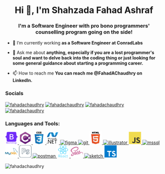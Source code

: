 <h1 align="center">Hi 👋, I'm Shahzada Fahad Ashraf</h1>
<h3 align="center">I'm a Software Engineer with pro bono programmers' counselling program going on the side!</h3>

- 🔭 I’m currently working **as a Software Engineer at ConradLabs**

- 💬 Ask me about **anything, especially if you are a lost programmer's soul and want to delve back into the coding thing or just looking for some general guidance about starting a programming career.**

- 📫 How to reach me **You can reach me @FahadAChaudhry on LinkedIn.**

<h3 align="left">Socials</h3>
<p align="left">
<a href="https://linkedin.com/in/fahadachaudhry" target="blank"><img align="center" src="https://cdn.jsdelivr.net/npm/simple-icons@3.0.1/icons/linkedin.svg" alt="fahadachaudhry" height="30" width="40" /></a>
<a href="https://fb.com/fahadachaudhry" target="blank"><img align="center" src="https://cdn.jsdelivr.net/npm/simple-icons@3.0.1/icons/facebook.svg" alt="fahadachaudhry" height="30" width="40" /></a>
<a href="https://instagram.com/fahadachaudhry" target="blank"><img align="center" src="https://cdn.jsdelivr.net/npm/simple-icons@3.0.1/icons/instagram.svg" alt="fahadachaudhry" height="30" width="40" /></a>
<a href="https://www.behance.net/fahadachaudhry" target="blank"><img align="center" src="https://cdn.jsdelivr.net/npm/simple-icons@3.0.1/icons/behance.svg" alt="fahadachaudhry" height="30" width="40" /></a>
</p>

<h3 align="left">Languages and Tools:</h3>
<p align="left"> <a href="https://getbootstrap.com" target="_blank"> <img src="https://raw.githubusercontent.com/devicons/devicon/master/icons/bootstrap/bootstrap-plain-wordmark.svg" alt="bootstrap" width="40" height="40"/> </a> <a href="https://www.w3schools.com/cs/" target="_blank"> <img src="https://raw.githubusercontent.com/devicons/devicon/master/icons/csharp/csharp-original.svg" alt="csharp" width="40" height="40"/> </a> <a href="https://www.w3schools.com/css/" target="_blank"> <img src="https://raw.githubusercontent.com/devicons/devicon/master/icons/css3/css3-original-wordmark.svg" alt="css3" width="40" height="40"/> </a> <a href="https://dotnet.microsoft.com/" target="_blank"> <img src="https://raw.githubusercontent.com/devicons/devicon/master/icons/dot-net/dot-net-original-wordmark.svg" alt="dotnet" width="40" height="40"/> </a> <a href="https://www.figma.com/" target="_blank"> <img src="https://www.vectorlogo.zone/logos/figma/figma-icon.svg" alt="figma" width="40" height="40"/> </a> <a href="https://git-scm.com/" target="_blank"> <img src="https://www.vectorlogo.zone/logos/git-scm/git-scm-icon.svg" alt="git" width="40" height="40"/> </a> <a href="https://www.w3.org/html/" target="_blank"> <img src="https://raw.githubusercontent.com/devicons/devicon/master/icons/html5/html5-original-wordmark.svg" alt="html5" width="40" height="40"/> </a> <a href="https://www.adobe.com/in/products/illustrator.html" target="_blank"> <img src="https://www.vectorlogo.zone/logos/adobe_illustrator/adobe_illustrator-icon.svg" alt="illustrator" width="40" height="40"/> </a> <a href="https://developer.mozilla.org/en-US/docs/Web/JavaScript" target="_blank"> <img src="https://raw.githubusercontent.com/devicons/devicon/master/icons/javascript/javascript-original.svg" alt="javascript" width="40" height="40"/> </a> <a href="https://www.microsoft.com/en-us/sql-server" target="_blank"> <img src="https://cdn.worldvectorlogo.com/logos/microsoft-sql-server.svg" alt="mssql" width="40" height="40"/> </a> <a href="https://www.mysql.com/" target="_blank"> <img src="https://raw.githubusercontent.com/devicons/devicon/master/icons/mysql/mysql-original-wordmark.svg" alt="mysql" width="40" height="40"/> </a> <a href="https://www.photoshop.com/en" target="_blank"> <img src="https://raw.githubusercontent.com/devicons/devicon/master/icons/photoshop/photoshop-line.svg" alt="photoshop" width="40" height="40"/> </a> <a href="https://postman.com" target="_blank"> <img src="https://www.vectorlogo.zone/logos/getpostman/getpostman-icon.svg" alt="postman" width="40" height="40"/> </a> <a href="https://reactjs.org/" target="_blank"> <img src="https://raw.githubusercontent.com/devicons/devicon/master/icons/react/react-original-wordmark.svg" alt="react" width="40" height="40"/> </a> <a href="https://sass-lang.com" target="_blank"> <img src="https://raw.githubusercontent.com/devicons/devicon/master/icons/sass/sass-original.svg" alt="sass" width="40" height="40"/> </a> <a href="https://www.sketch.com/" target="_blank"> <img src="https://www.vectorlogo.zone/logos/sketchapp/sketchapp-icon.svg" alt="sketch" width="40" height="40"/> </a> <a href="https://www.typescriptlang.org/" target="_blank"> <img src="https://raw.githubusercontent.com/devicons/devicon/master/icons/typescript/typescript-original.svg" alt="typescript" width="40" height="40"/> </a> </p>

<p><img align="center" src="https://github-readme-stats.vercel.app/api/top-langs?username=fahadachaudhry&show_icons=true&locale=en&layout=compact" alt="fahadachaudhry" /></p>
